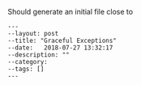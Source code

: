 
Should generate an initial file close to

```
---
--layout: post
--title: "Graceful Exceptions"
--date:   2018-07-27 13:32:17
--description: ""
--category:
--tags: []
---
```
